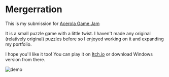 # Mergerration
This is my submission for [Acerola Game Jam](https://itch.io/jam/acerola-jam-0)

It is a small puzzle game with a little twist. I haven't made any original (relatively original) puzzles before so I enjoyed working on it and expanding my portfolio.

I hope you'll like it too!
You can play it on [Itch.io](https://ladymarengo.itch.io/mergerration) or download Windows version from there.

![demo](demo.webp)
